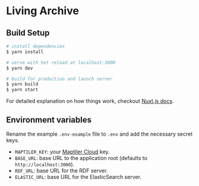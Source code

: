 # Living Archive

## Build Setup

```bash
# install dependencies
$ yarn install

# serve with hot reload at localhost:3000
$ yarn dev

# build for production and launch server
$ yarn build
$ yarn start
```

For detailed explanation on how things work, checkout [Nuxt.js docs](https://nuxtjs.org).

## Environment variables

Rename the example `.env-example` file to `.env` and add the necessary secret keys.

- `MAPTILER_KEY`: your [Maptiler Cloud](https://www.maptiler.com/cloud/) key.
- `BASE_URL`: base URL to the application root (defaults to `http://localhost:3000`).
- `RDF_URL`: base URL for the RDF server.
- `ELASTIC_URL`: base URL for the ElasticSearch server.

